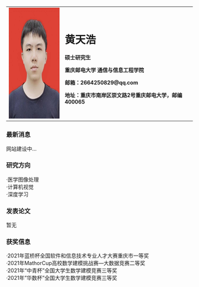<table border="0">
  <tr>
    <td width="30%">
      <img src="/hth.jpg" width="235" height="300">
    </td>
    <td width="70%">
      <h1>黄天浩</h1>
      <p><b>硕士研究生</b></p>
      <p><b>重庆邮电大学 通信与信息工程学院</b></p>
      <p><b>邮箱：2664250829@qq.com</b></p>  
      <p><b>地址：重庆市南岸区崇文路2号重庆邮电大学，邮编400065</b></p>  
    </td>
  </tr>
 </table>

### 最新消息
 网站建设中...  
 
### 研究方向
·医学图像处理  
·计算机视觉  
·深度学习  

### 发表论文
暂无

### 获奖信息
·2021年蓝桥杯全国软件和信息技术专业人才大赛重庆市一等奖  
·2021年MathorCup高校数学建模挑战赛—大数据竞赛二等奖  
·2021年“中青杯”全国大学生数学建模竞赛三等奖  
·2021年”华数杯”全国大学生数学建模竞赛三等奖  

